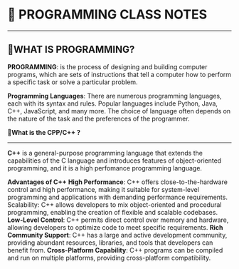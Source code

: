 # :rocket: **PROGRAMMING CLASS NOTES**
---


:speech_balloon:**WHAT IS PROGRAMMING?**
---
**PROGRAMMING**: is the process of designing and building computer programs, which are sets of instructions that tell a computer how to perform a specific task or solve a particular problem.


**Programming Languages**: There are numerous programming languages, each with its syntax and rules. Popular languages include Python, Java, C++, JavaScript, and many more. The choice of language often depends on the nature of the task and the preferences of the programmer.


:pencil:**What is the CPP/C++ ?**
___
**C++** is a general-purpose programming language that extends the capabilities of the C language and introduces features of object-oriented programming, and it is a high perfomance programming language.

**Advantages of C++**
**High Performance**: C++ offers close-to-the-hardware control and high performance, making it suitable for system-level programming and applications with demanding performance requirements.
Scalability: C++ allows developers to mix object-oriented and procedural programming, enabling the creation of flexible and scalable codebases.
**Low-Level Control**: C++ permits direct control over memory and hardware, allowing developers to optimize code to meet specific requirements.
**Rich Community Support**: C++ has a large and active development community, providing abundant resources, libraries, and tools that developers can benefit from.
**Cross-Platform Capability**: C++ programs can be compiled and run on multiple platforms, providing cross-platform compatibility.
